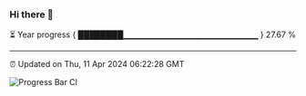 ### Hi there 👋

⏳ Year progress { ████████▁▁▁▁▁▁▁▁▁▁▁▁▁▁▁▁▁▁▁▁▁▁ } 27.67 %

---

⏰ Updated on Thu, 11 Apr 2024 06:22:28 GMT

![Progress Bar CI](https://github.com/ZhaoGui/ZhaoGui/workflows/Progress%20Bar%20CI/badge.svg)
